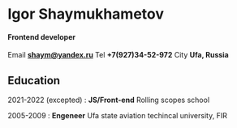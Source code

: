 # Igor Shaymukhametov
#### Frontend developer

Email                 **<shaym@yandex.ru>**
Tel                   **+7(927)34-52-972**
City                  **Ufa, Russia**

## Education
2021-2022 (excepted) 
: **JS/Front-end** Rolling scopes school

2005-2009 
: **Engeneer** Ufa state aviation techincal university, FIR


